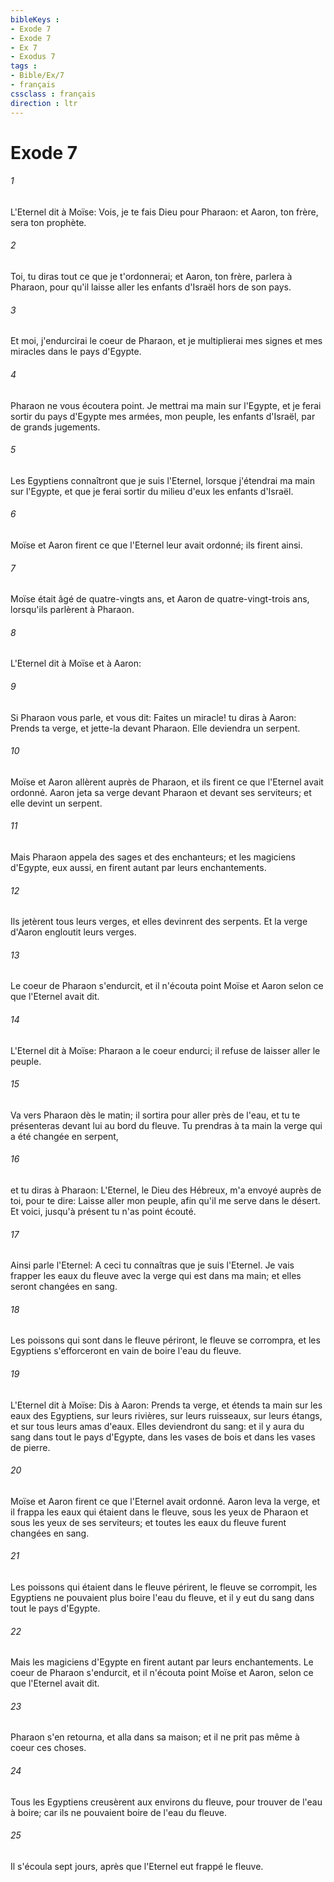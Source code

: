 ```yaml
---
bibleKeys : 
- Exode 7
- Exode 7
- Ex 7
- Exodus 7
tags : 
- Bible/Ex/7
- français
cssclass : français
direction : ltr
---
```


# Exode 7

###### 1
L'Eternel dit à Moïse: Vois, je te fais Dieu pour Pharaon: et Aaron, ton frère, sera ton prophète.
###### 2
Toi, tu diras tout ce que je t'ordonnerai; et Aaron, ton frère, parlera à Pharaon, pour qu'il laisse aller les enfants d'Israël hors de son pays.
###### 3
Et moi, j'endurcirai le coeur de Pharaon, et je multiplierai mes signes et mes miracles dans le pays d'Egypte.
###### 4
Pharaon ne vous écoutera point. Je mettrai ma main sur l'Egypte, et je ferai sortir du pays d'Egypte mes armées, mon peuple, les enfants d'Israël, par de grands jugements.
###### 5
Les Egyptiens connaîtront que je suis l'Eternel, lorsque j'étendrai ma main sur l'Egypte, et que je ferai sortir du milieu d'eux les enfants d'Israël.
###### 6
Moïse et Aaron firent ce que l'Eternel leur avait ordonné; ils firent ainsi.
###### 7
Moïse était âgé de quatre-vingts ans, et Aaron de quatre-vingt-trois ans, lorsqu'ils parlèrent à Pharaon.
###### 8
L'Eternel dit à Moïse et à Aaron:
###### 9
Si Pharaon vous parle, et vous dit: Faites un miracle! tu diras à Aaron: Prends ta verge, et jette-la devant Pharaon. Elle deviendra un serpent.
###### 10
Moïse et Aaron allèrent auprès de Pharaon, et ils firent ce que l'Eternel avait ordonné. Aaron jeta sa verge devant Pharaon et devant ses serviteurs; et elle devint un serpent.
###### 11
Mais Pharaon appela des sages et des enchanteurs; et les magiciens d'Egypte, eux aussi, en firent autant par leurs enchantements.
###### 12
Ils jetèrent tous leurs verges, et elles devinrent des serpents. Et la verge d'Aaron engloutit leurs verges.
###### 13
Le coeur de Pharaon s'endurcit, et il n'écouta point Moïse et Aaron selon ce que l'Eternel avait dit.
###### 14
L'Eternel dit à Moïse: Pharaon a le coeur endurci; il refuse de laisser aller le peuple.
###### 15
Va vers Pharaon dès le matin; il sortira pour aller près de l'eau, et tu te présenteras devant lui au bord du fleuve. Tu prendras à ta main la verge qui a été changée en serpent,
###### 16
et tu diras à Pharaon: L'Eternel, le Dieu des Hébreux, m'a envoyé auprès de toi, pour te dire: Laisse aller mon peuple, afin qu'il me serve dans le désert. Et voici, jusqu'à présent tu n'as point écouté.
###### 17
Ainsi parle l'Eternel: A ceci tu connaîtras que je suis l'Eternel. Je vais frapper les eaux du fleuve avec la verge qui est dans ma main; et elles seront changées en sang.
###### 18
Les poissons qui sont dans le fleuve périront, le fleuve se corrompra, et les Egyptiens s'efforceront en vain de boire l'eau du fleuve.
###### 19
L'Eternel dit à Moïse: Dis à Aaron: Prends ta verge, et étends ta main sur les eaux des Egyptiens, sur leurs rivières, sur leurs ruisseaux, sur leurs étangs, et sur tous leurs amas d'eaux. Elles deviendront du sang: et il y aura du sang dans tout le pays d'Egypte, dans les vases de bois et dans les vases de pierre.
###### 20
Moïse et Aaron firent ce que l'Eternel avait ordonné. Aaron leva la verge, et il frappa les eaux qui étaient dans le fleuve, sous les yeux de Pharaon et sous les yeux de ses serviteurs; et toutes les eaux du fleuve furent changées en sang.
###### 21
Les poissons qui étaient dans le fleuve périrent, le fleuve se corrompit, les Egyptiens ne pouvaient plus boire l'eau du fleuve, et il y eut du sang dans tout le pays d'Egypte.
###### 22
Mais les magiciens d'Egypte en firent autant par leurs enchantements. Le coeur de Pharaon s'endurcit, et il n'écouta point Moïse et Aaron, selon ce que l'Eternel avait dit.
###### 23
Pharaon s'en retourna, et alla dans sa maison; et il ne prit pas même à coeur ces choses.
###### 24
Tous les Egyptiens creusèrent aux environs du fleuve, pour trouver de l'eau à boire; car ils ne pouvaient boire de l'eau du fleuve.
###### 25
Il s'écoula sept jours, après que l'Eternel eut frappé le fleuve.
